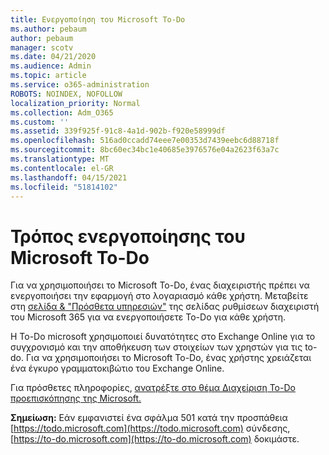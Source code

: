 ```yaml
---
title: Ενεργοποίηση του Microsoft To-Do
ms.author: pebaum
author: pebaum
manager: scotv
ms.date: 04/21/2020
ms.audience: Admin
ms.topic: article
ms.service: o365-administration
ROBOTS: NOINDEX, NOFOLLOW
localization_priority: Normal
ms.collection: Adm_O365
ms.custom: ''
ms.assetid: 339f925f-91c8-4a1d-902b-f920e58999df
ms.openlocfilehash: 516ad0ccadd74eee7e00353d7439eebc6d88718f
ms.sourcegitcommit: 8bc60ec34bc1e40685e3976576e04a2623f63a7c
ms.translationtype: MT
ms.contentlocale: el-GR
ms.lasthandoff: 04/15/2021
ms.locfileid: "51814102"
---
```

# <a name="how-to-enable-microsoft-to-do"></a>Τρόπος ενεργοποίησης του Microsoft To-Do

Για να χρησιμοποιήσει το Microsoft To-Do, ένας διαχειριστής πρέπει να ενεργοποιήσει την εφαρμογή στο λογαριασμό κάθε χρήστη. Μεταβείτε στη [σελίδα &amp; "Πρόσθετα υπηρεσιών"](https://portal.office.com/adminportal/home#/Settings/ServicesAndAddIns) της σελίδας ρυθμίσεων διαχειριστή του Microsoft 365 για να ενεργοποιήσετε To-Do για κάθε χρήστη.
  
Η To-Do microsoft χρησιμοποιεί δυνατότητες στο Exchange Online για το συγχρονισμό και την αποθήκευση των στοιχείων των χρηστών για τις to-do. Για να χρησιμοποιήσει το Microsoft To-Do, ένας χρήστης χρειάζεται ένα έγκυρο γραμματοκιβώτιο του Exchange Online.
  
Για πρόσθετες πληροφορίες, [ανατρέξτε στο θέμα Διαχείριση To-Do προεπισκόπησης της Microsoft.](https://support.office.com/article/490c1a8c-2333-4952-8125-841afadb9620.aspx)
  
 **Σημείωση:** Εάν εμφανιστεί ένα σφάλμα 501 κατά την προσπάθεια [https://todo.microsoft.com](https://todo.microsoft.com) σύνδεσης, [https://to-do.microsoft.com](https://to-do.microsoft.com) δοκιμάστε.
  

